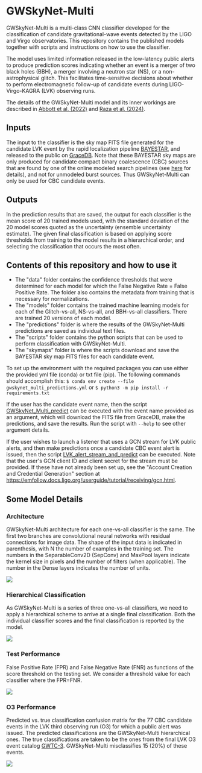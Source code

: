 # GWSkyNet-Multi

GWSkyNet-Multi is a multi-class CNN classifier developed for the classification of candidate gravitational-wave events detected by the LIGO and Virgo observatories. This repository contains the published models together with scripts and instructions on how to use the classifier.

The model uses limited information released in the low-latency public alerts to produce prediction scores indicating whether an event is a merger of two black holes (BBH), a merger involving a neutron star (NS), or a non-astrophysical glitch. This facilitates time-sensitive decisions about whether to perform electromagnetic follow-up of candidate events during LIGO-Virgo-KAGRA (LVK) observing runs.

The details of the GWSkyNet-Multi model and its inner workings are described in [Abbott et al. (2022)](https://iopscience.iop.org/article/10.3847/1538-4357/ac5019) and [Raza et al. (2024)](https://iopscience.iop.org/article/10.3847/1538-4357/ad13ea).


## Inputs

The input to the classifier is the sky map FITS file generated for the candidate LVK event by the rapid localization pipeline [BAYESTAR](https://journals.aps.org/prd/abstract/10.1103/PhysRevD.93.024013), and released to the public on [GraceDB](https://gracedb.ligo.org). Note that these BAYESTAR sky maps are only produced for candidate compact binary coalescence (CBC) sources that are found by one of the online modeled search pipelines (see [here](https://emfollow.docs.ligo.org/userguide/analysis/searches.html#modeled-search) for details), and not for unmodeled burst sources. Thus GWSkyNet-Multi can only be used for CBC candidate events.

## Outputs

In the prediction results that are saved, the output for each classifier is the mean score of 20 trained models used, with the standard deviation of the 20 model scores quoted as the uncertainty (ensemble uncertainty estimate). The given final classification is based on applying score thresholds from training to the model results in a hierarchical order, and selecting the classification that occurs the most often.


## Contents of this repository and how to use it

- The "data" folder contains the confidence thresholds that were determined for each model for which the False Negative Rate = False Positive Rate. The folder also contains the metadata from training that is necessary for normalizations.
- The "models" folder contains the trained machine learning models for each of the Glitch-vs-all, NS-vs-all, and BBH-vs-all classifiers. There are trained 20 versions of each model.
- The "predictions" folder is where the results of the GWSkyNet-Multi predictions are saved as individual text files.
- The "scripts" folder contains the python scripts that can be used to perform classification with GWSkyNet-Multi.
- The "skymaps" folder is where the scripts download and save the BAYESTAR sky map FITS files for each candidate event.


To set up the environment with the required packages you can use either the provided yml file (conda) or txt file (pip). The following commands should accomplish this: `$ conda env create --file gwskynet_multi_predictions.yml` or `$ python3 -m pip install -r requirements.txt`

If the user has the candidate event name, then the script [GWSkyNet_Multi_predict](scripts/GWSkyNet_Multi_predict.py) can be executed with the event name provided as an argument, which will download the FITS file from GraceDB, make the predictions, and save the results. Run the script with `--help` to see other argument details.

If the user wishes to launch a listener that uses a GCN stream for LVK public alerts, and then make predictions once a candidate CBC event alert is issued, then the script [LVK_alert_stream_and_predict](scripts/LVK_alert_stream_and_predict.py) can be executed. Note that the user's GCN client ID and client secret for the stream must be provided. If these have not already been set up, see the "Account Creation and Credential Generation" section at https://emfollow.docs.ligo.org/userguide/tutorial/receiving/gcn.html.

## Some Model Details

### Architecture

GWSkyNet-Multi architecture for each one-vs-all classifier is the same. The first two branches are convolutional neural networks with residual connections for image data. The shape of the input data is indicated in parenthesis, with N the number of examples in the training set. The numbers in the SeparableConv2D (SepConv) and MaxPool layers indicate the kernel size in pixels and the number of filters (when applicable). The number in the Dense layers indicates the number of units.

![](figures/architecture.jpg)

### Hierarchical Classification

As GWSkyNet-Multi is a series of three one-vs-all classifiers, we need to apply a hierarchical scheme to arrive at a single final classification. Both the individual classifier scores and the final classification is reported by the model.

![](figures/hierarchical_flow.jpg)

### Test Performance

False Positive Rate (FPR) and False Negative Rate (FNR) as functions of the score threshold on the testing set. We consider a threshold value for each classifier where the FPR=FNR.

![](figures/fnr_fpr_thresholds.jpg)

### O3 Performance

Predicted vs. true classification confusion matrix for the 77 CBC candidate events in the LVK third observing run (O3) for which a public alert was issued. The predicted classifications are the GWSkyNet-Multi hierarchical ones. The true classifications are taken to be the ones from the final LVK O3 event catalog [GWTC-3](https://journals.aps.org/prx/abstract/10.1103/PhysRevX.13.041039). GWSkyNet-Multi misclassifies 15 (20%) of these events.

![](figures/O3_classifications.jpg)